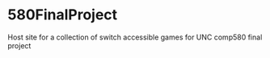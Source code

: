 # 580FinalProject
Host site for a collection of switch accessible games for UNC comp580 final project
